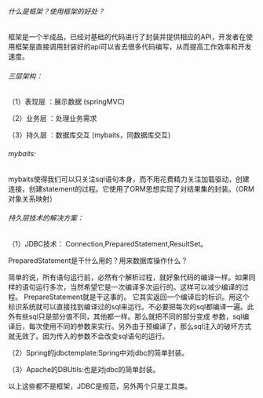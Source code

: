 ###### 什么是框架？使用框架的好处？

框架是一个半成品，已经对基础的代码进行了封装并提供相应的API，开发者在使用框架是直接调用封装好的api可以省去很多代码编写，从而提高工作效率和开发速度。



###### 三层架构：

（1）表现层 ：展示数据		(springMVC)

（2）业务层 ：处理业务需求

（3）持久层 ：数据库交互	(mybaits，同数据库交互)



###### mybaits:

mybaits使得我们可以只关注sql语句本身，而不用花费精力关注加载驱动，创建连接，创建statement的过程。它使用了ORM思想实现了对结果集的封装。（ORM对象关系映射）





###### 持久层技术的解决方案：

（1）JDBC技术：	Connection,PreparedStatement,ResultSet。

PreparedStatement是干什么用的？用来数据库操作什么？

简单的说，所有语句运行前，必然有个解析过程，就好象代码的编译一样。如果同样的语句运行多次，当然希望它是一次编译多次运行的。这样可以减少编译的过程。 PrepareStatement就是干这事的。 它其实返回一个编译后的标识。用这个标识系统就可以直接找到编译过的sql来运行。不必要把每次的sql都编译一遍。此外有些sql只是部分值不同，其他都一样。那么就把不同的部分变成 参数，sql编译后，每次使用不同的参数来实行。另外由于预编译了，那么sql注入的破坏方式就无效了。因为传入的参数不会改变sql语句的运行。



（2）Spring的jdbctemplate:Spring中对jdbc的简单封装。

（3）Apache的DBUtils:也是对jdbc的简单封装。

以上这些都不是框架，JDBC是规范，另外两个只是工具类。















